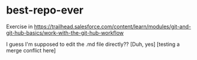 # best-repo-ever
Exercise in https://trailhead.salesforce.com/content/learn/modules/git-and-git-hub-basics/work-with-the-git-hub-workflow

I guess I'm supposed to edit the .md file directly?? [Duh, yes] [testing a merge conflict here]